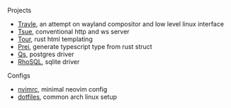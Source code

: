 Projects

- [Trayle](https://github.com/ariaandika/trayle), an attempt on wayland compositor and low level linux interface
- [Tsue](https://github.com/ariaandika/tsue), conventional http and ws server
- [Tour](https://github.com/ariaandika/tour), rust html templating
- [Prei](https://github.com/ariaandika/prei), generate typescript type from rust struct 
- [Qs](https://github.com/ariaandika/qs), postgres driver
- [RhoSQL](https://github.com/ariaandika/rhosql), sqlite driver

Configs

- [nvimrc](https://github.com/ariaandika/nvimrc), minimal neovim config
- [dotfiles](https://github.com/ariaandika/dotfiles), common arch linux setup


